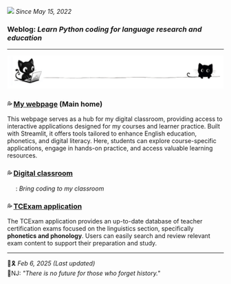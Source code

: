 ![](https://komarev.com/ghpvc/?username=MK316&color=blueviolet&label=VISIT+count) _Since May 15, 2022_  
  

### Weblog: _Learn Python coding for language research and education_  
--- 
![](https://github.com/MK316/MK-316/raw/main/images/octocat-2-line.png)

### 💦 [My webpage](https://mk316home.streamlit.app/) (Main home)
This webpage serves as a hub for my digital classroom, providing access to interactive applications designed for my courses and learner practice. Built with Streamlit, it offers tools tailored to enhance English education, phonetics, and digital literacy. Here, students can explore course-specific applications, engage in hands-on practice, and access valuable learning resources.

### 💦 [Digital classroom](https://mk316home.streamlit.app/About_My_Digital_Classroom)  
&nbsp;&nbsp;&nbsp;&nbsp;&nbsp;: _Bring coding to my classroom_  

### 💦 [TCExam application](https://mk316home.streamlit.app/Apps:_%F0%9F%94%B4_TCExam)
The TCExam application provides an up-to-date database of teacher certification exams focused on the linguistics section, specifically **phonetics and phonology**. Users can easily search and review relevant exam content to support their preparation and study.



---
💜🎗️ _Feb 6, 2025 (Last updated)_  
🚫NJ: _"There is no future for those who forget history."_   
